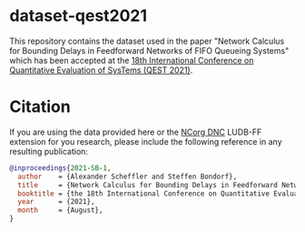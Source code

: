 # dataset-qest2021

This repository contains the dataset used in the paper "Network Calculus for Bounding Delays in
Feedforward Networks of FIFO Queueing Systems" which has been accepted at the [18th International Conference on Quantitative Evaluation of SysTems (QEST 2021)](https://www.qest.org/qest2021/).



# Citation
If you are using the data provided here or the [NCorg DNC](https://github.com/NetCal/DNC) LUDB-FF extension for you research, please include the following reference in any resulting publication:

```bibtex
@inproceedings{2021-SB-1,
  author    = {Alexander Scheffler and Steffen Bondorf},
  title     = {Network Calculus for Bounding Delays in Feedforward Networks of {FIFO} Queueing Systems},
  booktitle = {the 18th International Conference on Quantitative Evaluation of Systems (QEST 2021)},
  year      = {2021},
  month     = {August},
}
```